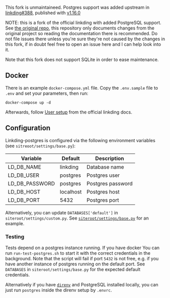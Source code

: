 This fork is unmaintaineed. Postgres support was added upstream in [linkding#388](https://github.com/sissbruecker/linkding/pull/388), published with [v1.16.0](https://github.com/sissbruecker/linkding/releases/tag/v1.16.0)

NOTE: this is a fork of the official linkding with added PostgreSQL support. See [the original
repo](https://github.com/sissbruecker/linkding), this repository only documents changes from
the original project so reading the documentation there is recommended. Do not file issues there
unless you're sure they're not caused by the changes in this fork, if in doubt feel free to open an
issue here and I can help look into it.

Note that this fork does not support SQLite in order to ease maintenance.

## Docker

There is an example `docker-compose.yml` file. Copy the `.env.sample` file to `.env` and set your
parameters, then run:
```shell
docker-compose up -d
```

Afterwards, follow [User setup](https://github.com/sissbruecker/linkding#user-setup) from the
official linkding docs.

##  Configuration

Linkding-postgres is configured via the following environment variables (see
`sitreoot/settings/base.py`):

| Variable       | Default   | Description       |
| -------------- | --------- | ----------------- |
| LD_DB_NAME     | linkding  | Database name     |
| LD_DB_USER     | postgres  | Postgres user     |
| LD_DB_PASSWORD | postgres  | Postgres password |
| LD_DB_HOST     | localhost | Postgres host     |
| LD_DB_PORT     | 5432      | Postgres port     |

Alternatively, you can update `DATABASES['default']` in `siteroot/settings/custom.py`. See
[`siteroot/settings/base.py`](https://github.com/RoGryza/linkding-postgres/tree/master/siteroot/settings/base.py)
for an example.

###  Testing

Tests depend on a postgres instance running. If you have docker You can run `run-test-postgres.sh`
to start it with the correct credentials in the background. Note that the script will fail if port
`5432` is not free, e.g. if you have another instance of postgres running on the default port. See
`DATABASES` in `siteroot/settings/base.py` for the expected default credentials.

Alternatively if you have [`direnv`](https://github.com/direnv/direnv) and PostgreSQL installed
locally, you can just run `postgres` inside the direnv setup by `.envrc`.
